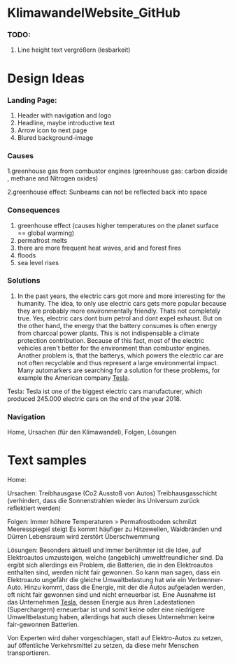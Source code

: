 # KlimawandelWebsite_GitHub

### TODO:

1. Line height text vergrößern (lesbarkeit)

# Design Ideas

### Landing Page:

1. Header with navigation and logo
2. Headline, maybe introductive text
3. Arrow icon to next page
4. Blured background-image

### Causes

1.greenhouse gas from combustor engines (greenhouse gas: carbon dioxide
, methane and Nitrogen oxides)

2.greenhouse effect: Sunbeams can not be reflected back into space

### Consequences

1. greenhouse effect (causes higher temperatures on the planet surface == global warming)
2. permafrost melts
3. there are more frequent heat waves, arid and forest fires
4. floods
5. sea level rises

### Solutions

1. In the past years, the electric cars got more and more interesting for the humanity. The idea, to only use electric cars gets more popular because they are probably more environmentally friendly. Thats not completely true. Yes, electric cars dont burn petrol and dont expel exhaust. But on the other hand, the energy that the battery consumes is often energy from charcoal power plants. This is not indispensable a climate protection contribution. Because of this fact, most of the electric vehicles aren't better for the environment than combustor engines. Another problem is, that the batterys, which powers the electric car are not often recyclable and thus represent a large environmental impact. Many automarkers are searching for a solution for these problems, for example the American company <a href="https://www.tesla.com">Tesla</a>.

Tesla:
Tesla ist one of the biggest electric cars manufacturer, which produced 245.000 electric cars on the end of the year 2018.

### Navigation

Home, Ursachen (für den Klimawandel), Folgen, Lösungen

# Text samples

Home:

Ursachen:
Treibhausgase (Co2 Ausstoß von Autos)
Treibhausgasschicht (verhindert, dass die Sonnenstrahlen wieder ins Universum zurück reflektiert werden)

Folgen:
Immer höhere Temperaturen > Permafrostboden schmilzt
Meeresspiegel steigt
Es kommt häufiger zu Hitzewellen, Waldbränden und Dürren
Lebensraum wird zerstört
Überschwemmung

Lösungen:
Besonders aktuell und immer berühmter ist die Idee, auf Elektroautos umzusteigen, welche (angeblich) umweltfreundlicher sind. Da ergibt sich allerdings ein Problem, die Batterien, die in den Elektroautos enthalten sind, werden nicht fair gewonnen. So kann man sagen, dass ein Elektroauto ungefähr die gleiche Umwaltbelastung hat wie ein Verbrenner-Auto. Hinzu kommt, dass die Energie, mit der die Autos aufgeladen werden, oft nicht fair gewonnen sind und nicht erneuerbar ist. Eine Ausnahme ist das Unternehmen <a href="https://www.tesla.com">Tesla</a>, dessen Energie aus ihren Ladestationen (Superchargern) erneuerbar ist und somit keine oder eine niedrigere Umweltbelastung haben, allerdings hat auch dieses Unternehmen keine fair-gewonnen Batterien.

Von Experten wird daher vorgeschlagen, statt auf Elektro-Autos zu setzen, auf öffentliche Verkehrsmittel zu setzen, da diese mehr Menschen transportieren.
